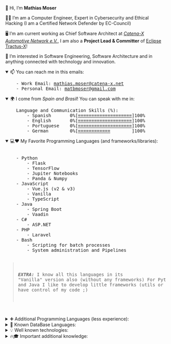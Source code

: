 👋 Hi, I’m **Mathias Moser**

👨‍🎓 I’m am a Computer Engineer, Expert in Cybersecurity and Ethical Hacking (I am a Certified Network Defender by EC-Council)

🖥️ I’m am current working as Chief Software Architect at *[Catena-X Automotive Network e.V.](https://catena-x.net)*, I am also a **Project Lead & Committer** of [Eclipse Tractus-X](https://github.com/eclipse-tractusx)!

👀 I’m interested in Software Engineering, Software Architecture and in anything connected with technology and innovation.

<details open><summary>📫 You can reach me in this emails:</summary>
<pre>
    - Work Email: <a href="mailto:mathias.moser@catena-x.net">mathias.moser@catena-x.net</a>
    - Personal Email: <a href="mailto:matbmoser@gmail.com">matbmoser@gmail.com</a>
</pre>
<details open><summary>🌍 I come from <i>Spain and Brasil</i>! You can speak with me in:</summary>
<pre>
    Language and Communication Skills (%):
        - Spanish &nbsp; &nbsp; &nbsp; 0%[<a href="https://github.com/matbmoser">====================</a>]100%
        - English &nbsp; &nbsp; &nbsp;&nbsp;0%[<a href="https://github.com/matbmoser">====================</a>]100%
        - Portuguese &nbsp;&nbsp; 0%[<a href="https://github.com/matbmoser">====================</a>]100%
        - German &nbsp; &nbsp; &nbsp; &ensp;0%[<a href="https://github.com/matbmoser">============</a> &nbsp; &nbsp; &nbsp; &nbsp;]100%
</pre>
</details>


<details open>
<summary>💻❤️ My Favorite Programming Languages (and frameworks/libraries): </summary>
<br>
<pre>
    - Python
        - Flask
        - TensorFlow
        - Jupiter Notebooks
        - Panda & Numpy
    - JavaScript
        - Vue.js (v2 & v3)
        - Vanilla
        - TypeScript
    - Java
        - Spring Boot
        - Vaadin
    - C#
        - ASP.NET
    - PHP
        - Laravel 
    - Bash
        - Scripting for batch processes
        - System administration and Pipelines
        
    
   > **_EXTRA:_** I know all this languages in its "Vanilla" version also (without any frameworks)
   For Python, JavaScript and Java I like to develop little frameworks (utils or tools) so I can have control of my code ;)
</pre>
</details>
<details>
<summary>➕ Additional Programming Languages (less experience):</summary>
<br>
<pre>
    - Kotlin
        - Android 
    - C
    - Matlab
    - R
    - Go
    - Assembler
        - PIC 
</pre>
</details>

<details>
<summary>💾 Known DataBase Languages:</summary>
<br>
<pre>
    - MSSQL
    - MYSQL
    - Oracle SQL
    - PSQL
    - NOSQL (File System DBs based on JSON) + (Little Experience with MongoDB)
</pre>
 </details>

<details>
<summary>💡 Well known technologies:</summary>
<br>
<pre>
    - JSON
    - YAML
    - XML
    - Docker
    - Helm Charts
    - Kubernetes
    - Minikube
    - Web Sockets
    - HTML + CSS
    - Bootstrap
    - HTTP Protocol
    - Maven and Graddle
    - Apache Jmeter
    - Postman
    - InteliJ
    - Visual Studio Code
    - Kali Linux
    - Veracode
    - Sonar Cloud
    - Trivy
    - Invicti
    - Github Workflows (Yaml Pipelines)
    - Jenkins
    - Heroku
    - Hashi Corp Vault
    - Azure and AWS Basics
    - Keycloak
 </pre>
 </details>
 
<details>
<summary>🔥🎓 Important additional knowledge:</summary>
<br>
<pre>
    - 🔒 Cryptography
        - Hashing
        - Encryption/Decryption (Symetric and Asymetric)
        - Digital Certificates
    - 🏢 Industry 4.0 and Smart Cities
        - Knowledge about Digital Twins
        - Knowledge about Connected Industry
    - 🖧 IoT and Networks:
        - MQTT
        - Arduino
        - Cisco IoT
    - 🧑‍💼🔄 CI/CD
        - Jira and Confluence (Atlassian)
        - Microsoft Dev Ops (CI/CD)
        - Gitlab
        - Github
    -🚄 High Performance Computing (Parallel Programming with Python)
        - Cuda
        - OpenMPI 
    - 🔍 Forensic Informatics
        - Autopsy
        - Kali Linux Tools
        - Stenography
    - 🔏 Secure Development and Cybersecurity
        - OWASP Pentesting Tools like OWASP ZAP (Learned with JuiceShop)
        - IAM Management (Keycloak, Azure)
        - Secrets Managemennt
        - Wireshark
    - ⛓️ Blockchain (knowledge)
        - Polkadot
        - Ethereum
        - Bitcoin
    - 👥 UI/UX HCI:
        - Design Patterns
        - Accesibility Compliance W3C (A, AA & AAA)
    - ⏩ Agile Methodologies:
        - Extreme Programming
        - Scrum Methodology
    - 📅 Traditional Methodologies (Requirements Engineering):
        - Waterfall
        - ESA Project Management
    - 🤖Artificial Inteligence and Machine Learning:
        - Simbolic Networks
            - Learning algorithms  
        - Subsimbolic Networks
            - Perceptron 
            - Deep Learning (CNN, GAN, RNN)
        - Genetic Algorithms 
        - Knowledge Engineering
    - 📊 Data Mining and Algorithms:
        - Vector Machines 
    - Open Source Development
        - Eclipse Dash Tool
        - Eclipse Foundation Collaboration 
    - Protocols:
        - TCP
        - HTTP & HTTPS
        - WebSocket
        - TLS
        - SJMP (Secure JSON Message Protocol) (Design by Me)
 </pre>
 </details>
       
